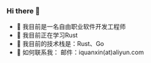 ### Hi there 👋

<!--
**iquanxin/iquanxin** is a ✨ _special_ ✨ repository because its `README.md` (this file) appears on your GitHub profile.

Here are some ideas to get you started:

- 🔭 I’m currently working on ...
- 🌱 I’m currently learning ...
- 👯 I’m looking to collaborate on ...
- 🤔 I’m looking for help with ...
- 💬 Ask me about ...
- 📫 How to reach me: ...
- 😄 Pronouns: ...
- ⚡ Fun fact: ...
-->

- 🔭 我目前是一名自由职业软件开发工程师
- 🌱 我目前正在学习Rust
- 👯 我目前的技术栈是：Rust、Go
- 💬 如何联系我： 邮件：iquanxin(at)aliyun.com
